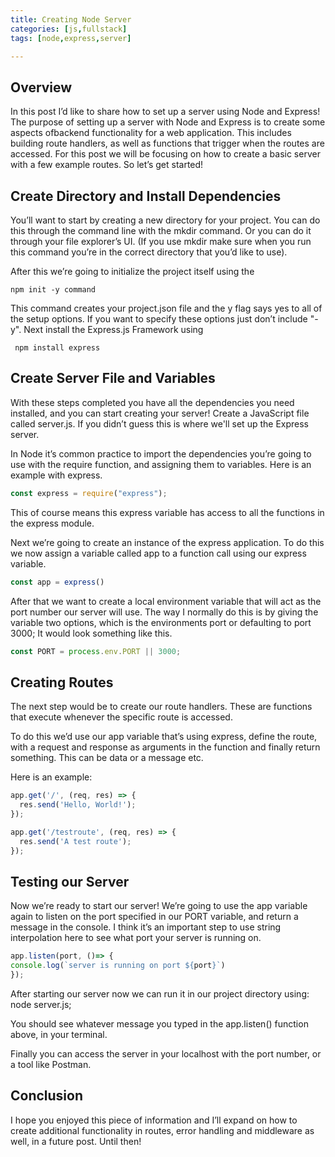 ```yaml
---
title: Creating Node Server
categories: [js,fullstack]
tags: [node,express,server]

---
```



## Overview
In this post I’d like to share how to set up a server using Node and Express!
The purpose of setting up a server with Node and Express is to create some aspects ofbackend functionality for a web application. This includes building route handlers, as well as functions that trigger when the routes are accessed. For this post we will be focusing on how to create a basic server with a few example routes. So let’s get started!
## Create Directory and Install Dependencies
You’ll want to start by creating a new directory for your project. You can do this through the command line with the mkdir command. Or you can do it through your file explorer’s UI. (If you use mkdir make sure when you run this command you’re in the correct directory that you’d like to use).

After this we’re going to initialize the project itself using the 
```shell
npm init -y command
```

This command creates your project.json file and the y flag says yes to all of the setup options. If you want to specify these options just don’t include "-y". 
Next install the Express.js Framework using

```shell
 npm install express
```
## Create Server File and Variables
With these steps completed you have all the dependencies you need installed, and you can start creating your server! Create a JavaScript file called server.js. If you didn’t guess this is where we'll set up the Express server.

In Node it’s common practice to import the dependencies you’re going to use with the require function, and assigning them to variables. Here is an example with express.
```javascript
const express = require("express");

```
This of course means this express variable has access to all the functions in the express module.

Next we’re going to create an instance of the express application. To do this we now assign a variable called app to a function call using our express variable.

```javascript
const app = express()
```
After that we want to create a local environment variable that will act as the port number our server will use.
The way I normally do this is by giving the variable two options, which is the environments port or defaulting to port 3000; It would look something like this.
```javascript
const PORT = process.env.PORT || 3000;
```
## Creating Routes
The next step would be to create our route handlers. These are functions that execute whenever the specific route is accessed. 

To do this we’d use our app variable that’s using express, define the route, with a request and response as arguments in the function and finally return something. This can be data or a message etc. 

Here is an example:
```javascript
app.get('/', (req, res) => {
  res.send('Hello, World!');
});

app.get('/testroute', (req, res) => {
  res.send('A test route');
});
```
## Testing our Server

Now we’re ready to start our server! We’re going to use the app variable again to listen on the port specified in our PORT variable, and return a message in the console. I think it’s an important step to use string interpolation here to see what port your server is running on.
```javascript
app.listen(port, ()=> {
console.log(`server is running on port ${port}`)
});
```
After starting our server now we can run it in our project directory using: node server.js;

You should see whatever message you typed in the app.listen() function above, in your terminal.

Finally you can access the server in your localhost with the port number, or a tool like Postman.

## Conclusion

I hope you enjoyed this piece of information and I’ll expand on how to create additional functionality in routes, error handling and middleware as well, in a future post. Until then!
